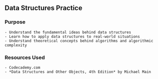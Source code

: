 ## Data Structures Practice

### Purpose
    - Understand the fundamental ideas behind data structures
    - Learn how to apply data structures to real-world situations
    - Understand theoretical concepts behind algorithms and algorithmic complexity

### Resources Used
    - Codecademy.com
    - *Data Structures and Other Objects, 4th Edition* by Michael Main